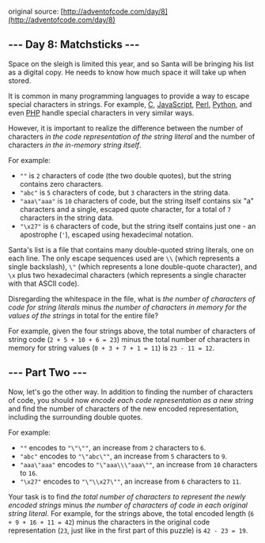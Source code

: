 original source: [http://adventofcode.com/day/8](http://adventofcode.com/day/8)
## --- Day 8: Matchsticks ---
Space on the sleigh is limited this year, and so Santa will be bringing his list as a digital copy. He needs to know how much space it will take up when stored.

It is common in many programming languages to provide a way to escape special characters in strings.  For example, [C](https://en.wikipedia.org/wiki/Escape_sequences_in_C), [JavaScript](https://developer.mozilla.org/en-US/docs/Web/JavaScript/Reference/Global_Objects/String), [Perl](http://perldoc.perl.org/perlop.html#Quote-and-Quote-like-Operators), [Python](https://docs.python.org/2.0/ref/strings.html), and even [PHP](http://php.net/manual/en/language.types.string.php#language.types.string.syntax.double) handle special characters in very similar ways.

However, it is important to realize the difference between the number of characters *in the code representation of the string literal* and the number of characters *in the in-memory string itself*.

For example:


 - `""` is `2` characters of code (the two double quotes), but the string contains zero characters.
 - `"abc"` is `5` characters of code, but `3` characters in the string data.
 - `"aaa\"aaa"` is `10` characters of code, but the string itself contains six "a" characters and a single, escaped quote character, for a total of `7` characters in the string data.
 - `"\x27"` is `6` characters of code, but the string itself contains just one - an apostrophe (`'`), escaped using hexadecimal notation.

Santa's list is a file that contains many double-quoted string literals, one on each line.  The only escape sequences used are `\\` (which represents a single backslash), `\"` (which represents a lone double-quote character), and `\x` plus two hexadecimal characters (which represents a single character with that ASCII code).

Disregarding the whitespace in the file, what is *the number of characters of code for string literals* minus *the number of characters in memory for the values of the strings* in total for the entire file?

For example, given the four strings above, the total number of characters of string code (`2 + 5 + 10 + 6 = 23`) minus the total number of characters in memory for string values (`0 + 3 + 7 + 1 = 11`) is `23 - 11 = 12`.


## --- Part Two ---
Now, let's go the other way.  In addition to finding the number of characters of code, you should now *encode each code representation as a new string* and find the number of characters of the new encoded representation, including the surrounding double quotes.

For example:


 - `""` encodes to `"\"\""`, an increase from `2` characters to `6`.
 - `"abc"` encodes to `"\"abc\""`, an increase from `5` characters to `9`.
 - `"aaa\"aaa"` encodes to `"\"aaa\\\"aaa\""`, an increase from `10` characters to `16`.
 - `"\x27"` encodes to `"\"\\x27\""`, an increase from `6` characters to `11`.

Your task is to find *the total number of characters to represent the newly encoded strings* minus *the number of characters of code in each original string literal*. For example, for the strings above, the total encoded length (`6 + 9 + 16 + 11 = 42`) minus the characters in the original code representation (`23`, just like in the first part of this puzzle) is `42 - 23 = 19`.


